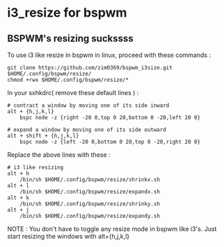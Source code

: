 # i3_resize for bspwm
## BSPWM's resizing suckssss
To use i3 like resize in bspwm in linux, proceed with these commands :

    git clone https://github.com/zim0369/bspwm_i3size.git $HOME/.config/bspwm/resize/
    chmod +rwx $HOME/.config/bspwm/resize/*
In your sxhkdrc( remove these default lines ) :

    # contract a window by moving one of its side inward
    alt + {h,j,k,l}
    	bspc node -z {right -20 0,top 0 20,bottom 0 -20,left 20 0}
    
    # expand a window by moving one of its side outward
    alt + shift + {h,j,k,l}
    	bspc node -z {left -20 0,bottom 0 20,top 0 -20,right 20 0}
Replace the above lines with these :

    # i3 like resizing
    alt + h
        /bin/sh $HOME/.config/bspwm/resize/shrinkx.sh
    alt + l
        /bin/sh $HOME/.config/bspwm/resize/expandx.sh
    alt + k
        /bin/sh $HOME/.config/bspwm/resize/shrinky.sh
    alt + j
        /bin/sh $HOME/.config/bspwm/resize/expandy.sh

NOTE : You don't have to toggle any resize mode in bspwm like i3's. Just start resizing the windows with alt+{h,j,k,l}
